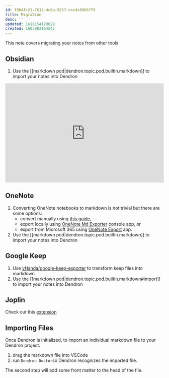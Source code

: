 ```yaml
---
id: f9b4fc21-7613-4c8a-9257-cec4c06b67f9
title: Migration
desc: ''
updated: 1618154129829
created: 1603982164242
---
```

This note covers migrating your notes from other tools

## Obsidian

1. Use the [[markdown pod|dendron.topic.pod.builtin.markdown]] to import your notes into Dendron

<div style="position: relative; padding-bottom: 62.5%; height: 0;"><iframe src="https://www.loom.com/embed/b2cb9672c6814ae5b149eae8e3fbca0b" frameborder="0" webkitallowfullscreen mozallowfullscreen allowfullscreen style="position: absolute; top: 0; left: 0; width: 100%; height: 100%;"></iframe></div>

## OneNote

1. Converting OneNote notebooks to markdown is not trivial but there are some options:
   - convert manually using [this guide](https://itectec.com/superuser/how-to-export-all-onenote-pages-to-individual-markdown-files/),
   - export locally using [OneNote Md Exporter](https://github.com/alxnbl/onenote-md-exporter) console app, or
   - export from Microsoft 365 using [OneNote Export](https://github.com/sspeiser/onenote-export) app.
2. Use the [[markdown pod|dendron.topic.pod.builtin.markdown]] to import your notes into Dendron

## Google Keep

1. Use [vHanda/google-keep-exporter](https://github.com/vHanda/google-keep-exporter) to transform keep files into markdown
2. Use the [[markdown pod|dendron.topic.pod.builtin.markdown#import]] to import your notes into Dendron

## Joplin

Check out this [extension](https://marketplace.visualstudio.com/items?itemName=rxliuli.joplin-vscode-plugin)

## Importing Files

Once Dendron is initialized, to import an individual markdown file to your Dendron project.

1. drag the markdown file into VSCode
2. run `Dendron Doctor`so Dendron recognizes the imported file. 

The second step will add some front matter to the head of the file.

